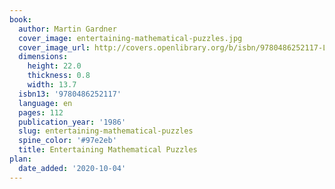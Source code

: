```yaml
---
book:
  author: Martin Gardner
  cover_image: entertaining-mathematical-puzzles.jpg
  cover_image_url: http://covers.openlibrary.org/b/isbn/9780486252117-L.jpg
  dimensions:
    height: 22.0
    thickness: 0.8
    width: 13.7
  isbn13: '9780486252117'
  language: en
  pages: 112
  publication_year: '1986'
  slug: entertaining-mathematical-puzzles
  spine_color: '#97e2eb'
  title: Entertaining Mathematical Puzzles
plan:
  date_added: '2020-10-04'
---
```


